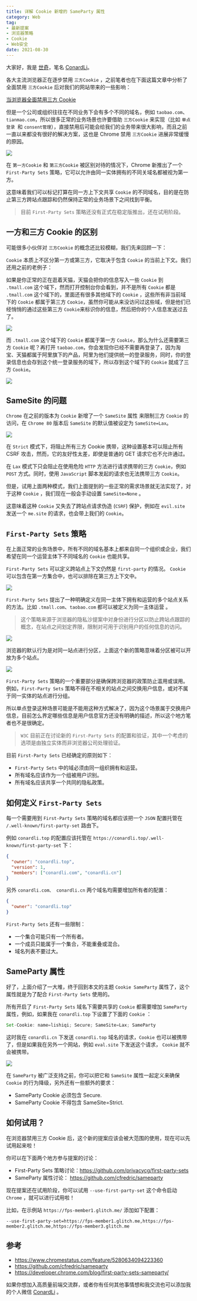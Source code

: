 ```yaml
---
title: 详解 Cookie 新增的 SameParty 属性
category: Web
tag:
- 最新提案
- 浏览器策略
- Cookie
- Web安全
date: 2021-08-30
---
```


大家好，我是 [世奇](https://mp.weixin.qq.com/s?__biz=Mzk0MDMwMzQyOA==&mid=2247493407&idx=1&sn=41b8782a3bdc75b211206b06e1929a58&chksm=c2e11234f5969b22a0d7fd50ec32be9df13e2caeef186b30b5d653836b0725def8ccd58a56cf#rd)，笔名 [ConardLi](https://mp.weixin.qq.com/s?__biz=Mzk0MDMwMzQyOA==&mid=2247493407&idx=1&sn=41b8782a3bdc75b211206b06e1929a58&chksm=c2e11234f5969b22a0d7fd50ec32be9df13e2caeef186b30b5d653836b0725def8ccd58a56cf#rd)。

各大主流浏览器正在逐步禁用 `三方Cookie` ，之前笔者也在下面这篇文章中分析了全面禁用 `三方Cookie` 后对我们的网站带来的一些影响：

[当浏览器全面禁用三方 Cookie](https://mp.weixin.qq.com/s?__biz=Mzg2NDAzMjE5NQ==&mid=2247485523&idx=1&sn=e7f3989448f5ff1e8905fc6596268e33&chksm=ce6eccfff91945e990e0b21e777f5a85f3f0699f7d51e45a1dd83d0bf36eaf926f7e90fbe3ff&token=379611469&lang=zh_CN#rd)

但是一个公司或组织往往在不同业务下会有多个不同的域名，例如 `taobao.com`、`tianmao.com`，所以很多正常的业务场景也许要借助 `三方Cookie`  来实现（比如 `单点登录 `和 `consent管理`），直接禁用后可能会给我们的业务带来很大影响，而且之前一直以来都没有很好的解决方案，这也是 Chrome 禁用 `三方Cookie` 进展非常缓慢的原因。

![](https://p3-juejin.byteimg.com/tos-cn-i-k3u1fbpfcp/f6824dcf843a494eaa60c833139eb9c9~tplv-k3u1fbpfcp-zoom-1.image)


在 `第一方Cookie` 和 `第三方Cookie` 被区别对待的情况下，Chrome 新推出了一个 `First-Party Sets` 策略，它可以允许由同一实体拥有的不同关域名都被视为第一方。

这意味着我们可以标记打算在同一方上下文共享 `Cookie` 的不同域名，目的是在防止第三方跨站点跟踪和仍然保持正常的业务场景下之间找到平衡。

> 目前 `First-Party Sets` 策略还没有正式在稳定版推出，还在试用阶段。

## 一方和三方 Cookie 的区别

可能很多小伙伴对 `三方Cookie` 的概念还比较模糊，我们先来回顾一下：

`Cookie` 本质上不区分第一方或第三方，它取决于包含 `Cookie` 的当前上下文。我们还用之前的老例子：

如果是你正常的正在逛着天猫，天猫会把你的信息写入一些 `Cookie` 到 `.tmall.com` 这个域下，然而打开控制台你会看到，并不是所有 `Cookie` 都是  `.tmall.com` 这个域下的，里面还有很多其他域下的  `Cookie` ，这些所有非当前域下的 `Cookie` 都属于第三方 `Cookie`，虽然你可能从来没访问过这些域，但是他们已经悄悄的通过这些第三方 `Cookie`来标识你的信息，然后把你的个人信息发送过去了。

![](https://p3-juejin.byteimg.com/tos-cn-i-k3u1fbpfcp/726dc8ecd8184ae187b4f96b44a61a72~tplv-k3u1fbpfcp-zoom-1.image)

而 `.tmall.com` 这个域下的 `Cookie` 都属于第一方 `Cookie`，那么为什么还需要第三方 `Cookie` 呢？再打开 `taobao.com`，你会发现你已经不需要再登录了，因为淘宝、天猫都属于阿里旗下的产品，阿里为他们提供统一的登录服务，同时，你的登录信息也会存到这个统一登录服务的域下，所以存到这个域下的 `Cookie` 就成了三方 `Cookie`。

![](https://p3-juejin.byteimg.com/tos-cn-i-k3u1fbpfcp/b01cfbe85796425284d64cb8dff64247~tplv-k3u1fbpfcp-zoom-1.image)

## SameSite 的问题

`Chrome` 在之前的版本为 `Cookie` 新增了一个 `SameSite` 属性 来限制三方 `Cookie` 的访问，在 `Chrome 80` 版本后 `SameSite` 的默认值被设定为 `SameSite=Lax`。

![](https://p3-juejin.byteimg.com/tos-cn-i-k3u1fbpfcp/0829257206d940d3b6869b27cea05437~tplv-k3u1fbpfcp-zoom-1.image)


在 `Strict` 模式下，将阻止所有三方 Cookie 携带，这种设置基本可以阻止所有 CSRF 攻击，然而，它的友好性太差，即使是普通的 GET 请求它也不允许通过。

在 `Lax` 模式下只会阻止在使用危险 `HTTP` 方法进行请求携带的三方 `Cookie`，例如 `POST` 方式。同时，使用 `JavaScript` 脚本发起的请求也无法携带三方 `Cookie`。


但是，试用上面两种模式，我们上面提到的一些正常的需求场景就无法实现了，对于这种 `Cookie` ，我们现在一般会手动设置 `SameSite=None` 。

这意味着这种 `Cookie` 又失去了跨站点请求伪造 (`CSRF`) 保护，例如在 `evil.site` 发送一个 `me.site` 的请求，也会带上我们的 `Cookie`。


## `First-Party Sets` 策略

在上面正常的业务场景中，所有不同的域名基本上都来自同一个组织或企业，我们希望在同一个运营主体下不同域名的 `Cookie` 也能共享。

`First-Party Sets` 可以定义跨站点上下文仍然是 `first-party` 的情况。 `Cookie` 可以包含在第一方集合中，也可以排除在第三方上下文中。

![](https://p3-juejin.byteimg.com/tos-cn-i-k3u1fbpfcp/cabf7293fd3e4d8c977dd09d0e6d67b2~tplv-k3u1fbpfcp-zoom-1.image)

`First-Party Sets` 提出了一种明确定义在同一主体下拥有和运营的多个站点关系的方法。比如  `.tmall.com`、`taobao.com` 都可以被定义为同一主体运营 。

> 这个策略来源于浏览器的隐私沙提案中对身份进行分区以防止跨站点跟踪的概念，在站点之间划定界限，限制对可用于识别用户的任何信息的访问。

![](https://p3-juejin.byteimg.com/tos-cn-i-k3u1fbpfcp/9bf47315e60345f7b1facb0a199042cd~tplv-k3u1fbpfcp-zoom-1.image)

浏览器的默认行为是对同一站点进行分区，上面这个新的策略意味着分区被可以开放为多个站点。

![](https://p3-juejin.byteimg.com/tos-cn-i-k3u1fbpfcp/3f578c87a40642f3a09e1b0f8cf6f82a~tplv-k3u1fbpfcp-zoom-1.image)

`First-Party Sets` 策略的一个重要部分是确保跨浏览器的政策防止滥用或误用。例如，`First-Party Sets` 策略不得在不相关的站点之间交换用户信息，或对不属于同一实体的站点进行分组。

所以单点登录这种场景可能是不能用这种方式解决了，因为这个场景属于交换用户信息，目前怎么界定哪些信息是用户信息官方还没有明确的描述，所以这个地方笔者也不是很确定。

> `W3C` 目前正在讨论新的 `First-Party Sets` 的配置和验证，其中一个考虑的选项是由独立实体而非浏览器公司处理验证。

目前 `First-Party Sets` 已经确定的原则如下：

- `First-Party Sets` 中的域必须由同一组织拥有和运营。
- 所有域名应该作为一个组被用户识别。
- 所有域名应该共享一个共同的隐私政策。

## 如何定义 `First-Party Sets` 

每一个需要用到  `First-Party Sets` 策略的域名都应该把一个 `JSON` 配置托管在 `/.well-known/first-party-set` 路由下。

例如 `conardli.top` 的配置应该托管在 `https://conardli.top/.well-known/first-party-set` 下：

```json
{
  "owner": "conardli.top",
  "version": 1,
  "members": ["conardli.com", "conardli.cn"]
}
```

另外 `conardli.com、 conardli.cn` 两个域名均需要增加所有者的配置：
```json
{
  "owner": "conardli.top"
}
```


`First-Party Sets` 还有一些限制：
 
- 一个集合可能只有一个所有者。
- 一个成员只能属于一个集合，不能重叠或混合。
- 域名列表不要过大。

## SameParty 属性

好了，上面介绍了一大堆，终于回到本文的主题 `Cookie SameParty` 属性了，这个属性就是为了配合 `First-Party Sets`  使用的。
 
所有开启了  `First-Party Sets` 域名下需要共享的 `Cookie` 都需要增加 `SameParty` 属性，例如，如果我在 `conardli.top` 下设置了下面的 `Cookie` ：

```js
Set-Cookie: name=lishiqi; Secure; SameSite=Lax; SameParty
```

这时我在 `conardli.cn` 下发送 `conardli.top` 域名的请求，`Cookie` 也可以被携带了，但是如果我在另外一个网站，例如 `eval.site` 下发送这个请求， `Cookie` 就不会被携带。

![](https://p3-juejin.byteimg.com/tos-cn-i-k3u1fbpfcp/bb2c7d9fa26d464fbcb069e026eba8b8~tplv-k3u1fbpfcp-zoom-1.image)


在 `SameParty` 被广泛支持之前，你可以把它和 `SameSite` 属性一起定义来确保 `Cookie` 的行为降级，另外还有一些额外的要求：

- SameParty Cookie 必须包含 Secure.
- SameParty Cookie 不得包含 SameSite=Strict.


## 如何试用？

在浏览器禁用三方 Cookie 后，这个新的提案应该会被大范围的使用，现在可以先试用起来啦！

你可以在下面两个地方参与提案的讨论：

- First-Party Sets 策略讨论：https://github.com/privacycg/first-party-sets
- SameParty 属性讨论： https://github.com/cfredric/sameparty

现在提案还在试用阶段，你可以试用 `--use-first-party-set` 这个命令启动 `Chrome` ，就可以进行试用啦！

比如，在示例站 `https://fps-member1.glitch.me/` 添加如下配置：

```JS
--use-first-party-set=https://fps-member1.glitch.me,https://fps-member2.glitch.me,https://fps-member3.glitch.me
```


## 参考 


- https://www.chromestatus.com/feature/5280634094223360
- https://github.com/cfredric/sameparty
- https://developer.chrome.com/blog/first-party-sets-sameparty/


如果你想加入高质量前端交流群，或者你有任何其他事情想和我交流也可以添加我的个人微信 [ConardLi](https://mp.weixin.qq.com/s?__biz=Mzk0MDMwMzQyOA==&mid=2247493407&idx=1&sn=41b8782a3bdc75b211206b06e1929a58&chksm=c2e11234f5969b22a0d7fd50ec32be9df13e2caeef186b30b5d653836b0725def8ccd58a56cf#rd) 。

